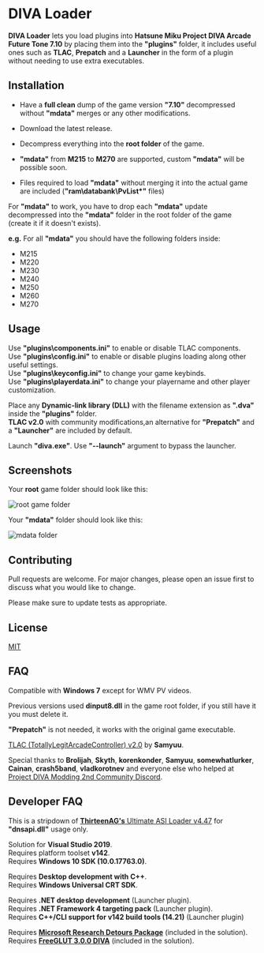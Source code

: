 # DIVA Loader

**DIVA Loader** lets you load plugins into **Hatsune Miku Project DIVA Arcade Future Tone 7.10**  by placing them into the **"plugins"** folder, it includes useful ones such as **TLAC**, **Prepatch** and a **Launcher** in the form of a plugin without needing to use extra executables.

## Installation

* Have a **full clean** dump of the game version **"7.10"** decompressed without **"mdata"** merges or any other modifications.
* Download the latest release.
* Decompress everything into the **root folder** of the game.

* **"mdata"** from **M215** to **M270** are supported, custom **"mdata"** will be possible soon.
* Files required to load **"mdata"** without merging it into the actual game are included (**"ram\databank\PvList*"** files)

For **"mdata"** to work, you have to drop each **"mdata"** update decompressed into the **"mdata\"** folder in the root folder of the game (create it if it doesn't exists).

**e.g.** For all **"mdata"** you should have the following folders inside:
  * M215
  * M220
  * M230
  * M240
  * M250
  * M260
  * M270

## Usage

Use **"plugins\components.ini"** to enable or disable TLAC components.\
Use **"plugins\config.ini"** to enable or disable plugins loading along other useful settings.\
Use **"plugins\keyconfig.ini"** to change your game keybinds.\
Use **"plugins\playerdata.ini"** to change your playername and other player customization.

Place any **Dynamic-link library (DLL)** with the filename extension as **".dva"** inside the **"plugins"** folder.\
**TLAC v2.0** with community modifications,an alternative for **"Prepatch"** and a **"Launcher"** are included by default.

Launch **"diva.exe"**.
Use **"--launch"** argument to bypass the launcher.

## Screenshots

Your **root** game folder should look like this:

![root game folder](https://i.imgur.com/c57lQPH.png)

Your **"mdata"** folder should look like this:

![mdata folder](https://i.imgur.com/2jUjosM.png)

## Contributing
Pull requests are welcome. For major changes, please open an issue first to discuss what you would like to change.

Please make sure to update tests as appropriate.

## License
[MIT](https://choosealicense.com/licenses/mit/)

## FAQ

Compatible with **Windows 7** except for WMV PV videos.

Previous versions used **dinput8.dll** in the game root folder, if you still have it you must delete it.

**"Prepatch"** is not needed, it works with the original game executable.

[TLAC (TotallyLegitArcadeController) v2.0](https://github.com/samyuu/TotallyLegitArcadeController) by **Samyuu**.

Special thanks to **Brolijah**, **Skyth**, **korenkonder**, **Samyuu**, **somewhatlurker**, **Cainan**, **crash5band**, **vladkorotnev** and everyone else who helped at [Project DIVA Modding 2nd Community Discord](https://discord.gg/cvBVGDZ).

## Developer FAQ

This is a stripdown of [**ThirteenAG's** Ultimate ASI Loader v4.47](https://github.com/ThirteenAG/Ultimate-ASI-Loader/) for **"dnsapi.dll"** usage only.

Solution for **Visual Studio 2019**.\
Requires platform toolset **v142**.\
Requires **Windows 10 SDK (10.0.17763.0)**.

Requires **Desktop development with C++**.\
Requires **Windows Universal CRT SDK**.

Requires **.NET desktop development** (Launcher plugin).\
Requires **.NET Framework 4 targeting pack** (Launcher plugin).\
Requires **C++/CLI support for v142 build tools (14.21)** (Launcher plugin)

Requires [**Microsoft Research Detours Package**](https://github.com/microsoft/Detours) (included in the solution).\
Requires [**FreeGLUT 3.0.0 DIVA**](https://github.com/Rayduxz/FreeGLUT) (included in the solution).


